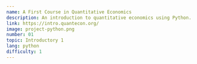 ```yaml
---
name: A First Course in Quantitative Economics
description: An introduction to quantitative economics using Python.
link: https://intro.quantecon.org/
image: project-python.png
number: 01
topic: Introductory 1
lang: python
difficulty: 1
---
```


